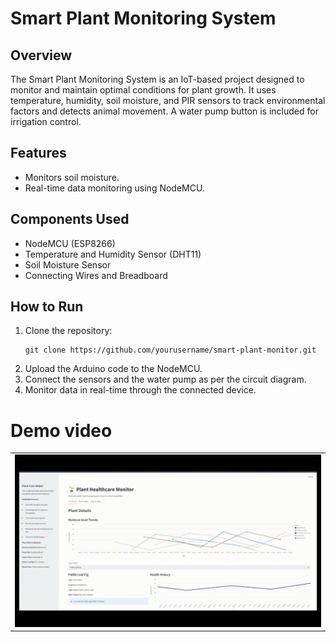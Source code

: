 <!DOCTYPE html>
<html lang="en">
<head>
    <meta charset="UTF-8">
    <meta name="viewport" content="width=device-width, initial-scale=1.0">
<!--     <title>Smart Plant Monitoring System</title> -->
</head>
<body>
<h1>Smart Plant Monitoring System</h1>

<h2>Overview</h2>
<p>The Smart Plant Monitoring System is an IoT-based project designed to monitor and maintain optimal conditions for plant growth. It uses temperature, humidity, soil moisture, and PIR sensors to track environmental factors and detects animal movement. A water pump button is included for irrigation control.</p>

<h2>Features</h2>
<ul>
    <li>Monitors soil moisture.</li>
    <li>Real-time data monitoring using NodeMCU.</li>
</ul>

<h2>Components Used</h2>
<ul>
    <li>NodeMCU (ESP8266)</li>
    <li>Temperature and Humidity Sensor (DHT11)</li>
    <li>Soil Moisture Sensor</li>
    <li>Connecting Wires and Breadboard</li>
</ul>

<h2>How to Run</h2>
<ol>
    <li>Clone the repository:</li>
    <pre><code>git clone https://github.com/yourusername/smart-plant-monitor.git</code></pre>
    <li>Upload the Arduino code to the NodeMCU.</li>
    <li>Connect the sensors and the water pump as per the circuit diagram.</li>
    <li>Monitor data in real-time through the connected device.</li>
</ol>
  <h1>Demo video</h1>
  <table>
              <tr>
                  <td><img src="final_draft_proj.gif" alt="final_draft_proj"></td>
              </tr>
          </table>

<!-- <h2>License</h2>
<p>This project is licensed under the MIT License.</p> -->
</body>
</html>
